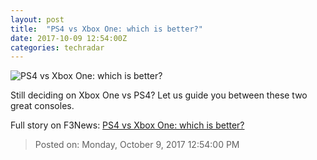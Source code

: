 ```yaml
---
layout: post
title:  "PS4 vs Xbox One: which is better?"
date: 2017-10-09 12:54:00Z
categories: techradar
---
```


![PS4 vs Xbox One: which is better?](http://cdn.mos.cms.futurecdn.net/343c2a214ab4d8e526a3b2b45664aa2a-1200-80.jpg)

Still deciding on Xbox One vs PS4? Let us guide you between these two great consoles.


Full story on F3News: [PS4 vs Xbox One: which is better?](http://www.f3nws.com/n/uGpPFG)

> Posted on: Monday, October 9, 2017 12:54:00 PM
